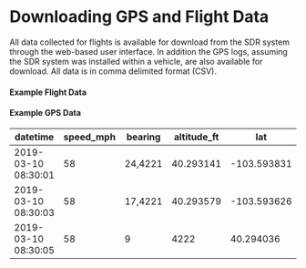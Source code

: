 # Downloading GPS and Flight Data #

All data collected for flights is available for download from the SDR system through the web-based user interface.  In addition
the GPS logs, assuming the SDR system was installed within a vehicle, are also available for download.  All data is in comma
delimited format (CSV).


#### Example Flight Data ####



#### Example GPS Data ####

| datetime | speed_mph | bearing | altitude_ft | lat | lon |
| -------- | --------- | ------- | ----------- | --- | --- |
| 2019-03-10 08:30:01 | 58 | 24,4221 | 40.293141 | -103.593831 |
| 2019-03-10 08:30:03 | 58 | 17,4221 | 40.293579 | -103.593626 |
| 2019-03-10 08:30:05 | 58 | 9 | 4222 | 40.294036 | -103.593495 |

